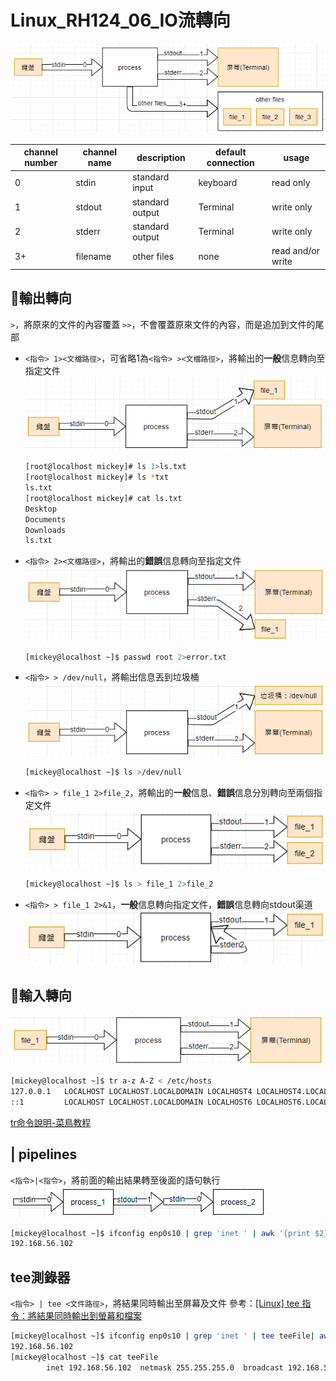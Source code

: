 # Linux_RH124_06_IO流轉向
![Linux_RH124_07_IO流轉向_01](https://github.com/MickeyHuang233/CodingStudyNote/blob/main/03_Linux/%F0%9F%90%A7RH124/images/Linux_RH124_07_IO%E6%B5%81%E8%BD%89%E5%90%91_01.png?raw=true)

| channel number | channel name | description     | default connection | usage             |
| -------------- | ------------ | --------------- | ------------------ | ----------------- |
| 0              | stdin        | standard input  | keyboard           | read only         |
| 1              | stdout       | standard output | Terminal           | write only        |
| 2              | stderr       | standard output | Terminal           | write only        |
| 3+             | filename     | other files     | none               | read and/or write |

## 🐧輸出轉向
`>`，將原來的文件的內容覆蓋
`>>`，不會覆蓋原來文件的內容，而是追加到文件的尾部

- `<指令> 1><文檔路徑>`，可省略1為`<指令> ><文檔路徑>`，將輸出的**一般**信息轉向至指定文件
	![Linux_RH124_07_IO流轉向_02](https://github.com/MickeyHuang233/CodingStudyNote/blob/main/03_Linux/%F0%9F%90%A7RH124/images/Linux_RH124_07_IO%E6%B5%81%E8%BD%89%E5%90%91_02.png?raw=true)
	```bash
	[root@localhost mickey]# ls 1>ls.txt
	[root@localhost mickey]# ls *txt
	ls.txt
	[root@localhost mickey]# cat ls.txt
	Desktop
	Documents
	Downloads
	ls.txt
	```
- `<指令> 2><文檔路徑>`，將輸出的**錯誤**信息轉向至指定文件
	![Linux_RH124_07_IO流轉向_03](https://github.com/MickeyHuang233/CodingStudyNote/blob/main/03_Linux/%F0%9F%90%A7RH124/images/Linux_RH124_07_IO%E6%B5%81%E8%BD%89%E5%90%91_03.png?raw=true)
	```bash
	[mickey@localhost ~]$ passwd root 2>error.txt
	```
- `<指令> > /dev/null`，將輸出信息丟到垃圾桶
	![Linux_RH124_07_IO流轉向_04](https://github.com/MickeyHuang233/CodingStudyNote/blob/main/03_Linux/%F0%9F%90%A7RH124/images/Linux_RH124_07_IO%E6%B5%81%E8%BD%89%E5%90%91_04.png?raw=true)
	```bash
	[mickey@localhost ~]$ ls >/dev/null
	```
- `<指令> > file_1 2>file_2`，將輸出的**一般**信息、**錯誤**信息分別轉向至兩個指定文件
	![Linux_RH124_07_IO流轉向_05](https://github.com/MickeyHuang233/CodingStudyNote/blob/main/03_Linux/%F0%9F%90%A7RH124/images/Linux_RH124_07_IO%E6%B5%81%E8%BD%89%E5%90%91_05.png?raw=true)
	```bash
	[mickey@localhost ~]$ ls > file_1 2>file_2
	```
- `<指令> > file_1 2>&1`，**一般**信息轉向指定文件，**錯誤**信息轉向stdout渠道
	![Linux_RH124_07_IO流轉向_06](https://github.com/MickeyHuang233/CodingStudyNote/blob/main/03_Linux/%F0%9F%90%A7RH124/images/Linux_RH124_07_IO%E6%B5%81%E8%BD%89%E5%90%91_06.png?raw=true)

## 🐧輸入轉向
![Linux_RH124_07_IO流轉向_07](https://github.com/MickeyHuang233/CodingStudyNote/blob/main/03_Linux/%F0%9F%90%A7RH124/images/Linux_RH124_07_IO%E6%B5%81%E8%BD%89%E5%90%91_07.png?raw=true)
```bash
[mickey@localhost ~]$ tr a-z A-Z < /etc/hosts
127.0.0.1   LOCALHOST LOCALHOST.LOCALDOMAIN LOCALHOST4 LOCALHOST4.LOCALDOMAIN4
::1         LOCALHOST LOCALHOST.LOCALDOMAIN LOCALHOST6 LOCALHOST6.LOCALDOMAIN6
```
[tr命令說明-菜鳥教程](https://www.runoob.com/linux/linux-comm-tr.html)

## | pipelines
`<指令>|<指令>`，將前面的輸出結果轉至後面的語句執行
![Linux_RH124_07_IO流轉向_08](https://github.com/MickeyHuang233/CodingStudyNote/blob/main/03_Linux/%F0%9F%90%A7RH124/images/Linux_RH124_07_IO%E6%B5%81%E8%BD%89%E5%90%91_08.png?raw=true)
```bash
[mickey@localhost ~]$ ifconfig enp0s10 | grep 'inet ' | awk '{print $2}'
192.168.56.102
```

## tee測錄器
`<指令> | tee <文件路徑>`，將結果同時輸出至屏幕及文件
參考：[\[Linux\] tee 指令：將結果同時輸出到螢幕和檔案](https://www.onejar99.com/linux-command-tee/)
```bash
[mickey@localhost ~]$ ifconfig enp0s10 | grep 'inet ' | tee teeFile| awk '{print $2}'
192.168.56.102
[mickey@localhost ~]$ cat teeFile
        inet 192.168.56.102  netmask 255.255.255.0  broadcast 192.168.56.255
```